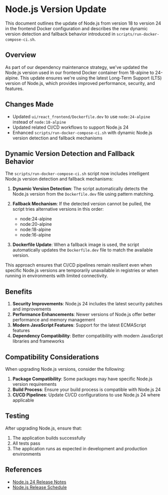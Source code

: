 # Node.js Version Update

This document outlines the update of Node.js from version 18 to version 24 in the frontend Docker configuration and describes the new dynamic version detection and fallback behavior introduced in `scripts/run-docker-compose-ci.sh`.

## Overview

As part of our dependency maintenance strategy, we've updated the Node.js version used in our frontend Docker container from 18-alpine to 24-alpine. This update ensures we're using the latest Long-Term Support (LTS) version of Node.js, which provides improved performance, security, and features.

## Changes Made

- Updated `ui/react_frontend/Dockerfile.dev` to use `node:24-alpine` instead of `node:18-alpine`
- Updated related CI/CD workflows to support Node.js 24
- Enhanced `scripts/run-docker-compose-ci.sh` with dynamic Node.js version detection and fallback mechanisms

## Dynamic Version Detection and Fallback Behavior

The `scripts/run-docker-compose-ci.sh` script now includes intelligent Node.js version detection and fallback mechanisms:

1. **Dynamic Version Detection**: The script automatically detects the Node.js version from the `Dockerfile.dev` file using pattern matching.

2. **Fallback Mechanism**: If the detected version cannot be pulled, the script tries alternative versions in this order:
   - node:24-alpine
   - node:20-alpine
   - node:18-alpine
   - node:16-alpine

3. **Dockerfile Update**: When a fallback image is used, the script automatically updates the `Dockerfile.dev` file to match the available version.

This approach ensures that CI/CD pipelines remain resilient even when specific Node.js versions are temporarily unavailable in registries or when running in environments with limited connectivity.

## Benefits

1. **Security Improvements**: Node.js 24 includes the latest security patches and improvements
2. **Performance Enhancements**: Newer versions of Node.js offer better performance and memory management
3. **Modern JavaScript Features**: Support for the latest ECMAScript features
4. **Dependency Compatibility**: Better compatibility with modern JavaScript libraries and frameworks

## Compatibility Considerations

When upgrading Node.js versions, consider the following:

1. **Package Compatibility**: Some packages may have specific Node.js version requirements
2. **Build Process**: Ensure your build process is compatible with Node.js 24
3. **CI/CD Pipelines**: Update CI/CD configurations to use Node.js 24 where applicable

## Testing

After upgrading Node.js, ensure that:

1. The application builds successfully
2. All tests pass
3. The application runs as expected in development and production environments

## References

- [Node.js 24 Release Notes](https://nodejs.org/en/blog/release/v24.0.0)
- [Node.js Release Schedule](https://nodejs.org/en/about/releases/)
